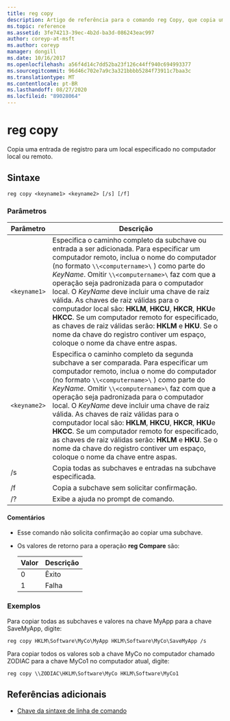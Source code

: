 ```yaml
---
title: reg copy
description: Artigo de referência para o comando reg Copy, que copia uma entrada do registro para um local especificado no computador local ou remoto.
ms.topic: reference
ms.assetid: 3fe74213-39ec-4b2d-ba3d-086243eac997
author: coreyp-at-msft
ms.author: coreyp
manager: dongill
ms.date: 10/16/2017
ms.openlocfilehash: a56f4d14c7dd52ba23f126c44ff940c694993377
ms.sourcegitcommit: 96d46c702e7a9c3a321bbbb5284f73911c7baa3c
ms.translationtype: MT
ms.contentlocale: pt-BR
ms.lasthandoff: 08/27/2020
ms.locfileid: "89028064"
---
```

# <a name="reg-copy"></a>reg copy

Copia uma entrada de registro para um local especificado no computador local ou remoto.

## <a name="syntax"></a>Sintaxe

```
reg copy <keyname1> <keyname2> [/s] [/f]
```

### <a name="parameters"></a>Parâmetros

| Parâmetro | Descrição |
|--|--|
| `<keyname1>` | Especifica o caminho completo da subchave ou entrada a ser adicionada. Para especificar um computador remoto, inclua o nome do computador (no formato `\\<computername>\` ) como parte do *KeyName*. Omitir `\\<computername>\` faz com que a operação seja padronizada para o computador local. O *KeyName* deve incluir uma chave de raiz válida. As chaves de raiz válidas para o computador local são: **HKLM**, **HKCU**, **HKCR**, **HKU**e **HKCC**. Se um computador remoto for especificado, as chaves de raiz válidas serão: **HKLM** e **HKU**. Se o nome da chave do registro contiver um espaço, coloque o nome da chave entre aspas. |
| `<keyname2>` | Especifica o caminho completo da segunda subchave a ser comparada. Para especificar um computador remoto, inclua o nome do computador (no formato `\\<computername>\` ) como parte do *KeyName*. Omitir `\\<computername>\` faz com que a operação seja padronizada para o computador local. O *KeyName* deve incluir uma chave de raiz válida. As chaves de raiz válidas para o computador local são: **HKLM**, **HKCU**, **HKCR**, **HKU**e **HKCC**. Se um computador remoto for especificado, as chaves de raiz válidas serão: **HKLM** e **HKU**. Se o nome da chave do registro contiver um espaço, coloque o nome da chave entre aspas. |
| /s | Copia todas as subchaves e entradas na subchave especificada. |
| /f | Copia a subchave sem solicitar confirmação. |
| /? | Exibe a ajuda no prompt de comando. |

#### <a name="remarks"></a>Comentários

- Esse comando não solicita confirmação ao copiar uma subchave.

- Os valores de retorno para a operação **reg Compare** são:

    | Valor | Descrição |
    |--|--|
    | 0 | Êxito |
    | 1 | Falha |

### <a name="examples"></a>Exemplos

Para copiar todas as subchaves e valores na chave MyApp para a chave SaveMyApp, digite:

```
reg copy HKLM\Software\MyCo\MyApp HKLM\Software\MyCo\SaveMyApp /s
```

Para copiar todos os valores sob a chave MyCo no computador chamado ZODIAC para a chave MyCo1 no computador atual, digite:

```
reg copy \\ZODIAC\HKLM\Software\MyCo HKLM\Software\MyCo1
```

## <a name="additional-references"></a>Referências adicionais

- [Chave da sintaxe de linha de comando](command-line-syntax-key.md)
